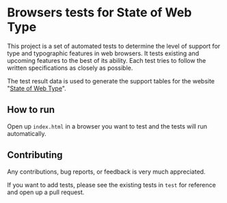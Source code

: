 # Browsers tests for State of Web Type

This project is a set of automated tests to determine the level of support for type and typographic features in web browsers. It tests existing and upcoming features to the best of its ability. Each test tries to follow the written specifications as closely as possible.

The test result data is used to generate the support tables for the website "[State of Web Type](http://stateofwebtype.com)".

## How to run

Open up `index.html` in a browser you want to test and the tests will run automatically.

## Contributing

Any contributions, bug reports, or feedback is very much appreciated.

If you want to add tests, please see the existing tests in `test` for reference and open up a pull request.
